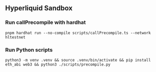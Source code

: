 ## Hyperliquid Sandbox

### Run callPrecompile with hardhat

```
pnpm hardhat run --no-compile scripts/callPrecompile.ts --network hltestnet
```

### Run Python scripts

```
python3 -m venv .venv && source .venv/bin/activate && pip install eth_abi web3 && python3 ./scripts/precompile.py
```
